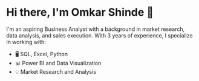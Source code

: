 # Hi there, I'm Omkar Shinde 👋

I'm an aspiring Business Analyst with a background in market research, data analysis, and sales execution. With 3 years of experience, I specialize in working with:

- 🖥️ SQL, Excel, Python
- 📊 Power BI and Data Visualization
- 💡 Market Research and Analysis




